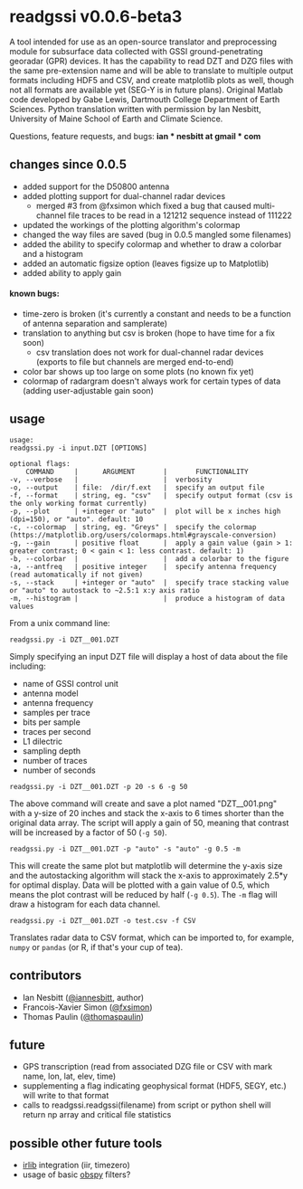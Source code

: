 # readgssi v0.0.6-beta3

A tool intended for use as an open-source translator and preprocessing module for subsurface data collected with GSSI ground-penetrating georadar (GPR) devices. It has the capability to read DZT and DZG files with the same pre-extension name and will be able to translate to multiple output formats including HDF5 and CSV, and create matplotlib plots as well, though not all formats are available yet (SEG-Y is in future plans). Original Matlab code developed by Gabe Lewis, Dartmouth College Department of Earth Sciences. Python translation written with permission by Ian Nesbitt, University of Maine School of Earth and Climate Science.

Questions, feature requests, and bugs: **ian * nesbitt at gmail * com**

## changes since 0.0.5
- added support for the D50800 antenna
- added plotting support for dual-channel radar devices
  - merged #3 from @fxsimon which fixed a bug that caused multi-channel file traces to be read in a 121212 sequence instead of 111222
- updated the workings of the plotting algorithm's colormap
- changed the way files are saved (bug in 0.0.5 mangled some filenames)
- added the ability to specify colormap and whether to draw a colorbar and a histogram
- added an automatic figsize option (leaves figsize up to Matplotlib)
- added ability to apply gain
#### known bugs:
- time-zero is broken (it's currently a constant and needs to be a function of antenna separation and samplerate)
- translation to anything but csv is broken (hope to have time for a fix soon)
  - csv translation does not work for dual-channel radar devices (exports to file but channels are merged end-to-end)
- color bar shows up too large on some plots (no known fix yet)
- colormap of radargram doesn't always work for certain types of data (adding user-adjustable gain soon)

## usage
```
usage:
readgssi.py -i input.DZT [OPTIONS]

optional flags:
    COMMAND     |      ARGUMENT       |       FUNCTIONALITY
-v, --verbose   |                     |  verbosity
-o, --output    | file:  /dir/f.ext   |  specify an output file
-f, --format    | string, eg. "csv"   |  specify output format (csv is the only working format currently)
-p, --plot      | +integer or "auto"  |  plot will be x inches high (dpi=150), or "auto". default: 10
-c, --colormap  | string, eg. "Greys" |  specify the colormap (https://matplotlib.org/users/colormaps.html#grayscale-conversion)
-g, --gain      | positive float      |  apply a gain value (gain > 1: greater contrast; 0 < gain < 1: less contrast. default: 1)
-b, --colorbar  |                     |  add a colorbar to the figure
-a, --antfreq   | positive integer    |  specify antenna frequency (read automatically if not given)
-s, --stack     | +integer or "auto"  |  specify trace stacking value or "auto" to autostack to ~2.5:1 x:y axis ratio
-m, --histogram |                     |  produce a histogram of data values
```

From a unix command line:
```
readgssi.py -i DZT__001.DZT
```
Simply specifying an input DZT file will display a host of data about the file including:
- name of GSSI control unit
- antenna model
- antenna frequency
- samples per trace
- bits per sample
- traces per second
- L1 dilectric
- sampling depth
- number of traces
- number of seconds

```
readgssi.py -i DZT__001.DZT -p 20 -s 6 -g 50
```
The above command will create and save a plot named "DZT__001.png" with a y-size of 20 inches and stack the x-axis to 6 times shorter than the original data array. The script will apply a gain of 50, meaning that contrast will be increased by a factor of 50 (`-g 50`).

```
readgssi.py -i DZT__001.DZT -p "auto" -s "auto" -g 0.5 -m
```
This will create the same plot but matplotlib will determine the y-axis size and the autostacking algorithm will stack the x-axis to approximately 2.5\*y for optimal display. Data will be plotted with a gain value of 0.5, which means the plot contrast will be reduced by half (`-g 0.5`). The `-m` flag will draw a histogram for each data channel.

```
readgssi.py -i DZT__001.DZT -o test.csv -f CSV
```
Translates radar data to CSV format, which can be imported to, for example, `numpy` or `pandas` (or R, if that's your cup of tea).

## contributors
- Ian Nesbitt ([@iannesbitt](https://github.com/iannesbitt), author)
- Francois-Xavier Simon ([@fxsimon](https://github.com/fxsimon))
- Thomas Paulin ([@thomaspaulin](https://github.com/thomaspaulin))

## future
- GPS transcription (read from associated DZG file or CSV with mark name, lon, lat, elev, time)
- supplementing a flag indicating geophysical format (HDF5, SEGY, etc.) will write to that format
- calls to readgssi.readgssi(filename) from script or python shell will return np array and critical file statistics

## possible other future tools
- [irlib](https://github.com/njwilson23/irlib) integration (iir, timezero)
- usage of basic [obspy](https://github.com/obspy/obspy) filters?
